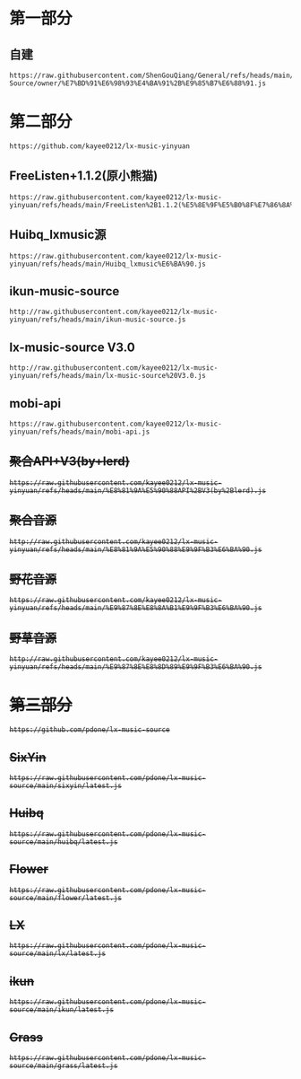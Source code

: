 # 第一部分

## 自建

```shell
https://raw.githubusercontent.com/ShenGouQiang/General/refs/heads/main/LX-Source/owner/%E7%BD%91%E6%98%93%E4%BA%91%2B%E9%85%B7%E6%88%91.js
```

# 第二部分

```shell
https://github.com/kayee0212/lx-music-yinyuan
```

## FreeListen+1.1.2(原小熊猫)

```shell
https://raw.githubusercontent.com/kayee0212/lx-music-yinyuan/refs/heads/main/FreeListen%2B1.1.2(%E5%8E%9F%E5%B0%8F%E7%86%8A%E7%8C%AB).js
```

## Huibq_lxmusic源

```shell
https://raw.githubusercontent.com/kayee0212/lx-music-yinyuan/refs/heads/main/Huibq_lxmusic%E6%BA%90.js
```

## ikun-music-source

```shell
http://raw.githubusercontent.com/kayee0212/lx-music-yinyuan/refs/heads/main/ikun-music-source.js
```

## lx-music-source V3.0

```shell
http://raw.githubusercontent.com/kayee0212/lx-music-yinyuan/refs/heads/main/lx-music-source%20V3.0.js
```

## mobi-api

```shell
https://raw.githubusercontent.com/kayee0212/lx-music-yinyuan/refs/heads/main/mobi-api.js
```

## ~~聚合API+V3(by+lerd)~~

<del>

```
https://raw.githubusercontent.com/kayee0212/lx-music-yinyuan/refs/heads/main/%E8%81%9A%E5%90%88API%2BV3(by%2Blerd).js
```

## ~~聚合音源~~

<del>

```
http://raw.githubusercontent.com/kayee0212/lx-music-yinyuan/refs/heads/main/%E8%81%9A%E5%90%88%E9%9F%B3%E6%BA%90.js
```

## 野花音源

```shell
https://raw.githubusercontent.com/kayee0212/lx-music-yinyuan/refs/heads/main/%E9%87%8E%E8%8A%B1%E9%9F%B3%E6%BA%90.js
```

## 野草音源

```shell
http://raw.githubusercontent.com/kayee0212/lx-music-yinyuan/refs/heads/main/%E9%87%8E%E8%8D%89%E9%9F%B3%E6%BA%90.js
```

# 第三部分

```shell
https://github.com/pdone/lx-music-source
```
## SixYin

```shell
https://raw.githubusercontent.com/pdone/lx-music-source/main/sixyin/latest.js
```

## Huibq

```shell
https://raw.githubusercontent.com/pdone/lx-music-source/main/huibq/latest.js
```

## Flower

```shell
https://raw.githubusercontent.com/pdone/lx-music-source/main/flower/latest.js
```

## LX

```shell
https://raw.githubusercontent.com/pdone/lx-music-source/main/lx/latest.js
```

## ikun

```shell
https://raw.githubusercontent.com/pdone/lx-music-source/main/ikun/latest.js
```

## Grass

```
https://raw.githubusercontent.com/pdone/lx-music-source/main/grass/latest.js
```
